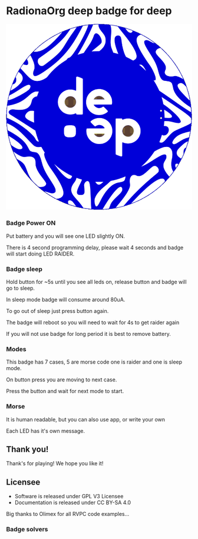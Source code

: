 # RadionaOrg deep badge for deep

![deep](../DOCUMENTS/deep.png)

### Badge Power ON

Put battery and you will see one LED slightly ON.

There is 4 second programming delay, please wait 4 seconds and badge will start doing LED RAIDER.

### Badge sleep

Hold button for ~5s until you see all leds on, release button and badge will go to sleep.

In sleep mode badge will consume around 80uA.

To go out of sleep just press button again.

The badge will reboot so you will need to wait for 4s to get raider again

If you will not use badge for long period it is best to remove battery.

### Modes

This badge has 7 cases, 5 are morse code one is raider and one is sleep mode.

On button press you are moving to next case.

Press the button and wait for next mode to start.

### Morse 

It is human readable, but you can also use app, or write your own

Each LED has it's own message.

## Thank you!

Thank's for playing! We hope you like it!

## Licensee
* Software is released under GPL V3 Licensee
* Documentation is released under CC BY-SA 4.0

Big thanks to Olimex for all RVPC code examples...

### Badge solvers
